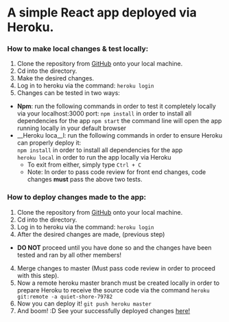 # A simple React app deployed via Heroku.

### How to make local changes & test locally:
1. Clone the repository from [GitHub](https://github.com/rghosh96/react-proj) onto your local machine.
2. Cd into the directory.
3. Make the desired changes.
3. Log in to heroku via the command: 
`heroku login`
5. Changes can be tested in two ways:
  * __Npm__: run the following commands in order to test it completely locally via your localhost:3000 port:
  `npm install`     in order to install all dependencies for the app
  `npm start`       the command line will open the app running locally in your default browser
  * __Heroku loca__l:  run the following commands in order to ensure Heroku can properly deploy it:  
  `npm install`     in order to install all dependencies for the app  
  `heroku local` in order to run the app locally via Heroku  
    * To exit from either, simply type `Ctrl + C`
    * Note: In order to pass code review for front end changes, code changes **must** pass the above two tests.



### How to deploy changes made to the app:
1. Clone the repository from [GitHub](https://github.com/rghosh96/react-proj) onto your local machine.
2. Cd into the directory.
3. Log in to heroku via the command: 
`heroku login`
3. After the desired changes are made, (previous step)
  * **DO NOT** proceed until you have done so and the changes have been tested and ran by all other members!
4. Merge changes to master (Must pass code review in order to proceed with this step).
5. Now a remote heroku master branch must be created locally in order to prepare Heroku to receive the source code via the command `heroku git:remote -a quiet-shore-79782`
6. Now you can deploy it!
`git push heroku master`
7. And boom! :D See your successfully deployed changes [here!](https://quiet-shore-79782.herokuapp.com/)






